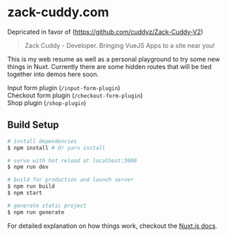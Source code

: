 # zack-cuddy.com

Depricated in favor of (https://github.com/cuddyz/Zack-Cuddy-V2)

> Zack Cuddy - Developer.  Bringing VueJS Apps to a site near you!

This is my web resume as well as a personal playground to try some new things in Nuxt.
Currently there are some hidden routes that will be tied together into demos here soon.

Input form plugin (`/input-form-plugin`)
<br />
Checkout form plugin (`/checkout-form-plugin`)
<br />
Shop plugin (`/shop-plugin`)

## Build Setup

``` bash
# install dependencies
$ npm install # Or yarn install

# serve with hot reload at localhost:3000
$ npm run dev

# build for production and launch server
$ npm run build
$ npm start

# generate static project
$ npm run generate
```

For detailed explanation on how things work, checkout the [Nuxt.js docs](https://github.com/nuxt/nuxt.js).


